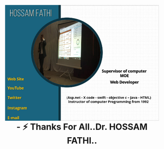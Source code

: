 

<img align="left" alt="codeSTACKr's Github Stats" src="https://github.com/Hossamfathi050/Git_Gj1/blob/master/hossamfathi2.jpg?raw=true" />
<br>
<center>
    <h1>
- ⚡ Thanks For All..Dr. HOSSAM  FATHI..
        </h1>
</center>
